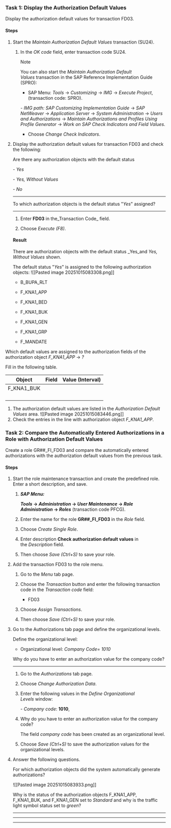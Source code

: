 ### Task 1: Display the Authorization Default Values

Display the authorization default values for transaction FD03.

#### Steps

1. Start the _Maintain Authorization Default Values_ transaction (SU24).
    
    1. In the _OK code_ field, enter transaction code SU24.
        
        Note
        
        You can also start the _Maintain Authorization Default Values_ transaction in the SAP Reference Implementation Guide (SPRO):
        
        - SAP Menu: _Tools_ → _Customizing_ → _IMG_ → _Execute Project_, (transaction code: SPRO).
        
        _- IMG path: SAP Customizing Implementation Guide_ → _SAP NetWeaver_ → _Application Server_ → _System Administration_ → _Users and Authorizations_ → _Maintain Authorizations and Profiles Using Profile Generator_ → _Work on SAP Check Indicators and Field Values_.
        
        - Choose _Change Check Indicators_.
        
2. Display the authorization default values for transaction FD03 and check the following:
    
    Are there any authorization objects with the default status
    
    - _Yes_
    
    - _Yes, Without Values_
    
    - _No_
    
    ____________________
    
    To which authorization objects is the default status "_Yes_" assigned?
    
    __________________________________________________________
    
    1. Enter **FD03** in the_Transaction Code_ field.
        
    2. Choose _Execute (F8)_.
        
    
    #### Result
    
    There are authorization objects with the default status _Yes_and _Yes, Without Values_ shown.
    
    The default status "_Yes_" is assigned to the following authorization objects:
    ![[Pasted image 20251015083308.png]]
    - B_BUPA_RLT
    
    - F_KNA1_APP
    
    - F_KNA1_BED
    
    - F_KNA1_BUK
    
    - F_KNA1_GEN
    
    - F_KNA1_GRP
    
    - F_MANDATE

Which default values are assigned to the authorization fields of the authorization object _F_KNA1_APP_ → _?_

Fill in the following table.

| Object     | Field | Value (Interval) |
| ---------- | ----- | ---------------- |
| F_KNA1_BUK |       |                  |
|            |       |                  |
|            |       |                  |
|            |       |                  |
|            |       |                  |

1. The authorization default values are listed in the _Authorization Default Values_ area.
    ![[Pasted image 20251015083446.png]]
2. Check the entries in the line with authorization object _F_KNA1_APP_.


### Task 2: Compare the Automatically Entered Authorizations in a Role with Authorization Default Values

Create a role GR##_FI_FD03 and compare the automatically entered authorizations with the authorization default values from the previous task.

#### Steps

1. Start the role maintenance transaction and create the predefined role. Enter a short description, and save.
    
    1. **_SAP Menu:_**
        
        **_Tools_ → _Administration_ → _User Maintenance_ → _Role Administration_ → _Roles_** (transaction code PFCG).
        
    2. Enter the name for the role **GR##_FI_FD03** in the _Role_ field.
        
    3. Choose _Create Single Role_.
        
    4. Enter description **Check authorization default values** in the _Description_ field.
        
    5. Then choose _Save (Ctrl+S)_ to save your role.
        
2. Add the transaction FD03 to the role menu.
    
    1. Go to the _Menu_ tab page.
        
    2. Choose the _Transaction_ button and enter the following transaction code in the _Transaction code_ field:
        
        - FD03
        
    3. Choose _Assign Transactions_.
        
    4. Then choose _Save (Ctrl+S)_ to save your role.
        
3. Go to the Authorizations tab page and define the organizational levels.
    
    Define the organizational level:
    
    - Organizational level: _Company Code_= _1010_
    
    Why do you have to enter an authorization value for the company code?
    
    __________________________________________________________
    
    1. Go to the _Authorizations_ tab page.
        
    2. Choose _Change Authorization Data_.
        
    3. Enter the following values in the _Define Organizational Levels_ window:
        
        - _Company code_: **1010**,
        
    4. Why do you have to enter an authorization value for the company code?
        
        The field _company code_ has been created as an organizational level.
        
    5. Choose _Save (Ctrl+S)_ to save the authorization values for the organizational levels.
        
4. Answer the following questions.
    
    For which authorization objects did the system automatically generate authorizations?
    
	![[Pasted image 20251015083933.png]]

    Why is the status of the authorization objects F_KNA1_APP, F_KNA1_BUK, and F_KNA1_GEN set to _Standard_ and why is the traffic light symbol status set to _green_?
    
    __________________________________________________________
    
    __________________________________________________________
    
    __________________________________________________________